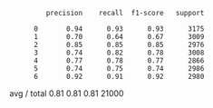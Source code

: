              precision    recall  f1-score   support

          0       0.94      0.93      0.93      3175
          1       0.70      0.64      0.67      3009
          2       0.85      0.85      0.85      2976
          3       0.74      0.82      0.78      3008
          4       0.77      0.78      0.77      2866
          5       0.74      0.75      0.74      2986
          6       0.92      0.91      0.92      2980

avg / total       0.81      0.81      0.81     21000
